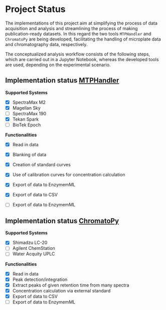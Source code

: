 # Project Status

The implementations of this project aim at simplifying the process of data acquisition and analysis and streamlining the process of making publication-ready datasets. In this regard the two tools `MTPHandler` and `ChromatoPy` are being developed, facilitating the handling of microplate data and chromatography data, respectively.

The conceptualized analysis workflow consists of the following steps, which are carried out in a Jupyter Notebook, whereas the developed tools are used, depending on the experimental scenario.

## Implementation status [MTPHandler](https://github.com/FAIRChemistry/MTPHandler)
**Supported Systems**

- [x] SpectraMax M2
- [x] Magellan Sky 
- [ ] SpectraMax 190
- [x] Tekan Spark
- [ ] BioTek Epoch

**Functionalities**

- [x] Read in data
- [x] Blanking of data
- [x] Creation of standard curves
- [x] Use of calibration curves for concentration calculation
- [x] Export of data to EnzymemML
- [x] Export of data to CSV
- [ ] Export of data to EnzymemML


## Implementation status [ChromatoPy](https://github.com/FAIRChemistry/chromatopy)
**Supported Systems**

- [x] Shimadzu LC-20
- [ ] Agilent ChemStation
- [ ] Water Acquity UPLC

**Functionalities**

- [x] Read in data
- [x] Peak detection/integration
- [x] Extract peaks of given retention time from many spectra
- [x] Concentration calculation via external standard
- [x] Export of data to CSV
- [ ] Export of data to EnzymemML
